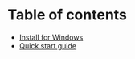 # Table of contents

* [Install for Windows](README.md)
* [Quick start guide](quick-start-guide.md)
